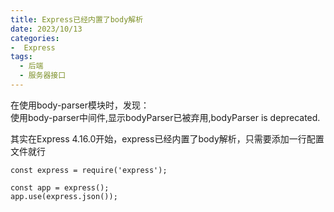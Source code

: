 ```yaml
---
title: Express已经内置了body解析
date: 2023/10/13
categories:
-  Express
tags:
  - 后端
  - 服务器接口
---
```


在使用body-parser模块时，发现：<br>
使用body-parser中间件,显示bodyParser已被弃用,bodyParser is deprecated.

其实在Express 4.16.0开始，express已经内置了body解析，只需要添加一行配置文件就行
```
const express = require('express');

const app = express();
app.use(express.json());
```